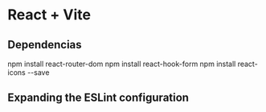 # React + Vite


## Dependencias

npm install react-router-dom 
npm install react-hook-form
npm install react-icons --save

## Expanding the ESLint configuration


